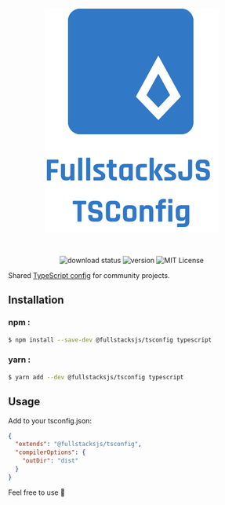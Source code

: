 <div align="center">

![logo][logo]

<br/>

![download status][download-badge]
![version][version-badge]
![MIT License][license-badge]

</div>

Shared [TypeScript config][tsconfig] for community projects.

## Installation

### npm :

```sh
$ npm install --save-dev @fullstacksjs/tsconfig typescript
```

### yarn :

```sh
$ yarn add --dev @fullstacksjs/tsconfig typescript
```

## Usage

Add to your tsconfig.json:

```json
{
  "extends": "@fullstacksjs/tsconfig",
  "compilerOptions": {
    "outDir": "dist"
  }
}
```

Feel free to use 💛

[logo]: https://raw.githubusercontent.com/fullstacksjs/tsconfig/master/assets/logo.svg
[download-badge]: https://img.shields.io/npm/dm/@fullstacksjs/tsconfig?color=6464E2&label=DOWNLOADS&style=flat-square
[version-badge]: https://img.shields.io/npm/v/@fullstacksjs/tsconfig?color=6464E2&label=VERSION&style=flat-square
[license-badge]: https://img.shields.io/npm/l/@fullstacksjs/tsconfig?color=6464E2&label=LICENSE&style=flat-square
[tsconfig]: https://www.typescriptlang.org/docs/handbook/tsconfig-json.html
